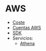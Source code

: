 # AWS

- [Coste](costs.html)
- [Cuentas AWS](aws-accounts.html)
- [SDK](sdk.html)
- Servicios:
  - [Athena](athena.html)
